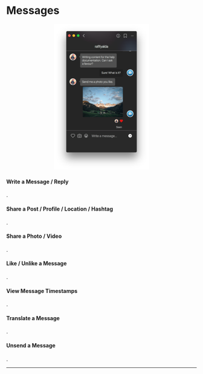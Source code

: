# Messages

<p style="text-align: center; margin-top: 1em;"><img src="/views/assets/conversation.png" width="50%" height="50%" /></p>


#### Write a Message / Reply

.

#### Share a Post / Profile / Location / Hashtag

.

#### Share a Photo / Video

.

#### Like / Unlike a Message

.

#### View Message Timestamps

.

#### Translate a Message

.

#### Unsend a Message

.

<hr />